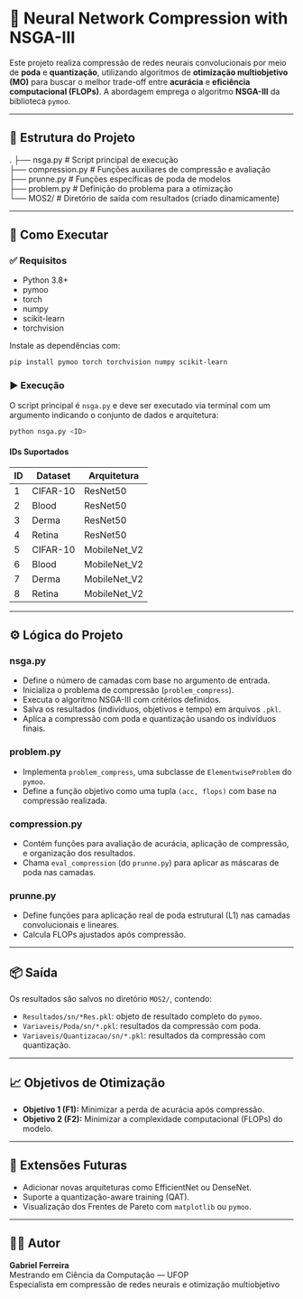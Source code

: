 # 🔧 Neural Network Compression with NSGA-III

Este projeto realiza compressão de redes neurais convolucionais por meio de **poda** e **quantização**, utilizando algoritmos de **otimização multiobjetivo (MO)** para buscar o melhor trade-off entre **acurácia** e **eficiência computacional (FLOPs)**. A abordagem emprega o algoritmo **NSGA-III** da biblioteca `pymoo`.

---

## 📁 Estrutura do Projeto

.
├── nsga.py # Script principal de execução  
├── compression.py # Funções auxiliares de compressão e avaliação  
├── prunne.py # Funções específicas de poda de modelos  
├── problem.py # Definição do problema para a otimização  
└── MOS2/ # Diretório de saída com resultados (criado dinamicamente)

---

## 🚀 Como Executar

### ✅ Requisitos

- Python 3.8+  
- pymoo  
- torch  
- numpy  
- scikit-learn  
- torchvision  

Instale as dependências com:

```bash
pip install pymoo torch torchvision numpy scikit-learn
```

### ▶️ Execução

O script principal é `nsga.py` e deve ser executado via terminal com um argumento indicando o conjunto de dados e arquitetura:

```bash
python nsga.py <ID>
```

#### IDs Suportados

| ID | Dataset   | Arquitetura     |
|----|-----------|-----------------|
| 1  | CIFAR-10  | ResNet50        |
| 2  | Blood     | ResNet50        |
| 3  | Derma     | ResNet50        |
| 4  | Retina    | ResNet50        |
| 5  | CIFAR-10  | MobileNet_V2    |
| 6  | Blood     | MobileNet_V2    |
| 7  | Derma     | MobileNet_V2    |
| 8  | Retina    | MobileNet_V2    |

---

## ⚙️ Lógica do Projeto

### nsga.py
- Define o número de camadas com base no argumento de entrada.  
- Inicializa o problema de compressão (`problem_compress`).  
- Executa o algoritmo NSGA-III com critérios definidos.  
- Salva os resultados (indivíduos, objetivos e tempo) em arquivos `.pkl`.  
- Aplica a compressão com poda e quantização usando os indivíduos finais.  

### problem.py
- Implementa `problem_compress`, uma subclasse de `ElementwiseProblem` do `pymoo`.  
- Define a função objetivo como uma tupla `(acc, flops)` com base na compressão realizada.  

### compression.py
- Contém funções para avaliação de acurácia, aplicação de compressão, e organização dos resultados.  
- Chama `eval_compression` (do `prunne.py`) para aplicar as máscaras de poda nas camadas.  

### prunne.py
- Define funções para aplicação real de poda estrutural (L1) nas camadas convolucionais e lineares.  
- Calcula FLOPs ajustados após compressão.  

---

## 📦 Saída

Os resultados são salvos no diretório `MOS2/`, contendo:

- `Resultados/sn/*Res.pkl`: objeto de resultado completo do `pymoo`.  
- `Variaveis/Poda/sn/*.pkl`: resultados da compressão com poda.  
- `Variaveis/Quantizacao/sn/*.pkl`: resultados da compressão com quantização.  

---

## 📈 Objetivos de Otimização

- **Objetivo 1 (F1):** Minimizar a perda de acurácia após compressão.  
- **Objetivo 2 (F2):** Minimizar a complexidade computacional (FLOPs) do modelo.  

---

## 🧠 Extensões Futuras

- Adicionar novas arquiteturas como EfficientNet ou DenseNet.  
- Suporte a quantização-aware training (QAT).  
- Visualização dos Frentes de Pareto com `matplotlib` ou `pymoo`.  

---

## 👨‍💻 Autor

**Gabriel Ferreira**  
Mestrando em Ciência da Computação — UFOP  
Especialista em compressão de redes neurais e otimização multiobjetivo
